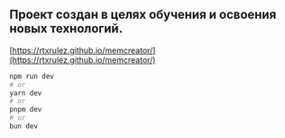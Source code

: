 ## Проект создан в целях обучения и освоения новых технологий.

[https://rtxrulez.github.io/memcreator/](https://rtxrulez.github.io/memcreator/)

```bash
npm run dev
# or
yarn dev
# or
pnpm dev
# or
bun dev
```

